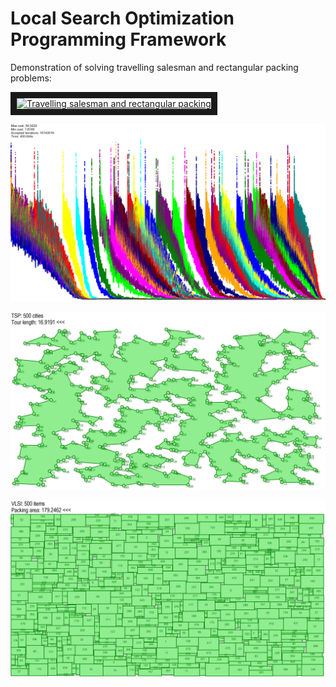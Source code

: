 # Local Search Optimization Programming Framework

Demonstration of solving travelling salesman and rectangular packing problems:

<a href="http://www.youtube.com/watch?feature=player_embedded&v=IJgRPMKSnr0" target="_blank"><img src="http://img.youtube.com/vi/IJgRPMKSnr0/0.jpg" alt="Travelling salesman and rectangular packing" width="240" height="180" border="10" /></a>

![/img/PMultistart.jpg](/img/PMultistart.jpg?raw=true "Autoscheduled multistart of 50 instances of Simulated Annealing")

![/img/TSP500.jpg](/img/TSP500.jpg?raw=true "500 cities Travelling Salesman")

![/img/VLSI500.jpg](/img/VLSI500.jpg?raw=true "500 items Rectangular Packing")

